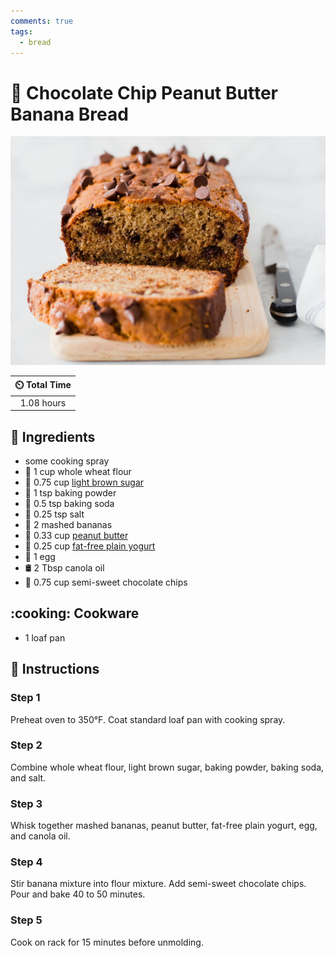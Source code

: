 ```yaml
---
comments: true
tags:
  - bread
---
```

# :bread: Chocolate Chip Peanut Butter Banana Bread

![Chocolate Chip Peanut Butter Banana Bread](../assets/images/chocolate-chip-peanut-butter-banana-bread.jpg)

| :timer_clock: Total Time |
|:-----------------------: |
| 1.08 hours |

## :salt: Ingredients

- some cooking spray
- :ear_of_rice: 1 cup whole wheat flour
- :maple_leaf: 0.75 cup [light brown sugar][3]
- :dash: 1 tsp baking powder
- :cup_with_straw: 0.5 tsp baking soda
- :salt: 0.25 tsp salt
- :banana: 2 mashed bananas
- :peanuts: 0.33 cup [peanut butter][1]
- :microbe: 0.25 cup [fat-free plain yogurt][2]
- :egg: 1 egg
- :oil_drum: 2 Tbsp canola oil
- :chocolate_bar: 0.75 cup semi-sweet chocolate chips

## :cooking: Cookware

- 1 loaf pan

## :pencil: Instructions

### Step 1

Preheat oven to 350°F. Coat standard loaf pan with cooking spray.

### Step 2

Combine whole wheat flour, light brown sugar, baking powder, baking soda, and salt.

### Step 3

Whisk together mashed bananas, peanut butter, fat-free plain yogurt, egg, and canola oil.

### Step 4

Stir banana mixture into flour mixture. Add semi-sweet chocolate chips. Pour and bake 40 to 50 minutes.

### Step 5

Cook on rack for 15 minutes before unmolding.

[1]: <../ingredients/peanut-butter.md>
[2]: <../ingredients/yogurt.md>
[3]: <../ingredients/brown-sugar.md>

